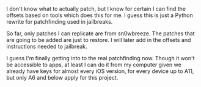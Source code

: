 I don't know what to actually patch, but I know for certain I can find the offsets based on tools which
does this for me. I guess this is just a Python rewrite for patchfinding used in jailbreaks.

So far, only patches I can replicate are from sn0wbreeze. The patches that are going to be added are just
to restore. I will later add in the offsets and instructions needed to jailbreak.

I guess I'm finally getting into to the real patchfinding now. Though it won't be accessible to apps, at least
I can do it from my computer given we already have keys for almost every iOS version, for every device up
to A11, but only A6 and below apply for this project.
